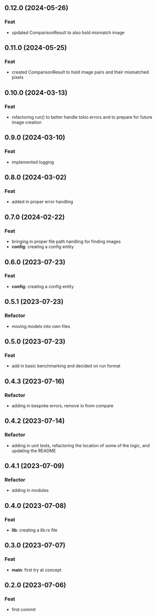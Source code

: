 ## 0.12.0 (2024-05-26)

### Feat

- updated ComparisonResult to also hold mismatch image

## 0.11.0 (2024-05-25)

### Feat

- created ComparisonResult to hold image pairs and their mismatched pixels

## 0.10.0 (2024-03-13)

### Feat

- refactoring run() to better handle tokio errors and to prepare for future image creation

## 0.9.0 (2024-03-10)

### Feat

- implemented logging

## 0.8.0 (2024-03-02)

### Feat

- added in proper error handling

## 0.7.0 (2024-02-22)

### Feat

- bringing in proper file path handling for finding images
- **config**: creating a config entity

## 0.6.0 (2023-07-23)

### Feat

- **config**: creating a config entity

## 0.5.1 (2023-07-23)

### Refactor

- moving models into own files

## 0.5.0 (2023-07-23)

### Feat

- add in basic benchmarking and decided on run format

## 0.4.3 (2023-07-16)

### Refactor

- adding in bespoke errors, remove io from compare

## 0.4.2 (2023-07-14)

### Refactor

- adding in unit tests, refactoring the location of some of the logic, and updating the README

## 0.4.1 (2023-07-09)

### Refactor

- adding in modules

## 0.4.0 (2023-07-08)

### Feat

- **lib**: creating a lib.rs file

## 0.3.0 (2023-07-07)

### Feat

- **main**: first try at concept

## 0.2.0 (2023-07-06)

### Feat

- first commit
